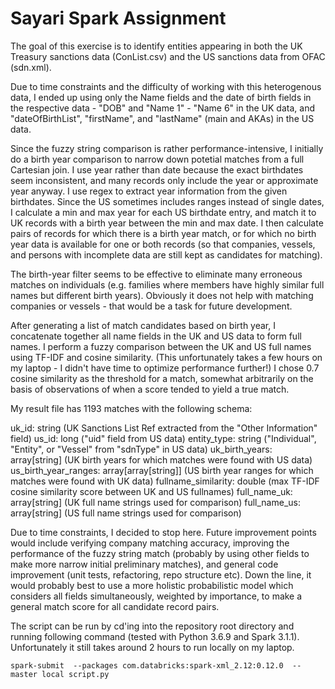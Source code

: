 # Sayari Spark Assignment

The goal of this exercise is to identify entities appearing in both the UK Treasury sanctions data (ConList.csv) and the US sanctions data from OFAC (sdn.xml).

Due to time constraints and the difficulty of working with this heterogenous data, I ended up using only the Name fields and the date of birth fields in the respective data - "DOB" and "Name 1" - "Name 6" in the UK data, and "dateOfBirthList", "firstName", and "lastName" (main and AKAs) in the US data.

Since the fuzzy string comparison is rather performance-intensive, I initially do a birth year comparison to narrow down potetial matches from a full Cartesian join. I use year rather than date because the exact birthdates seem inconsistent, and many records only include the year or approximate year anyway. I use regex to extract year information from the given birthdates. Since the US sometimes includes ranges instead of single dates, I calculate a min and max year for each US birthdate entry, and match it to UK records with a birth year between the min and max date. I then calculate pairs of records for which there is a birth year match, or for which no birth year data is available for one or both records (so that companies, vessels, and persons with incomplete data are still kept as candidates for matching).

The birth-year filter seems to be effective to eliminate many erroneous matches on individuals (e.g. families where members have highly similar full names but different birth years). Obviously it does not help with matching companies or vessels - that would be a task for future development.

After generating a list of match candidates based on birth year, I concatenate together all name fields in the UK and US data to form full names. I perform a fuzzy comparison between the UK and US full names using TF-IDF and cosine similarity. (This unfortunately takes a few hours on my laptop - I didn't have time to optimize performance further!) I chose 0.7 cosine similarity as the threshold for a match, somewhat arbitrarily on the basis of observations of when a score tended to yield a true match.

My result file has 1193 matches with the following schema:

uk_id: string (UK Sanctions List Ref extracted from the "Other Information" field)
us_id: long ("uid" field from US data)
entity_type: string ("Individual", "Entity", or "Vessel" from "sdnType" in US data)
uk_birth_years: array[string] (UK birth years for which matches were found with US data)
us_birth_year_ranges: array[array[string]] (US birth year ranges for which matches were found with UK data)
fullname_similarity: double (max TF-IDF cosine similarity score between UK and US fullnames)
full_name_uk: array[string] (UK full name strings used for comparison)
full_name_us: array[string] (US full name strings used for comparison)

Due to time constraints, I decided to stop here. Future improvement points would include verifying company matching accuracy, improving the performance of the fuzzy string match (probably by using other fields to make more narrow initial preliminary matches), and general code improvement (unit tests, refactoring, repo structure etc). Down the line, it would probably best to use a more holistic probabilistic model which considers all fields simultaneously, weighted by importance, to make a general match score for all candidate record pairs.

The script can be run by cd'ing into the repository root directory and running following command (tested with Python 3.6.9 and Spark 3.1.1). Unfortunately it still takes around 2 hours to run locally on my laptop.  

```
spark-submit  --packages com.databricks:spark-xml_2.12:0.12.0  --master local script.py
```
